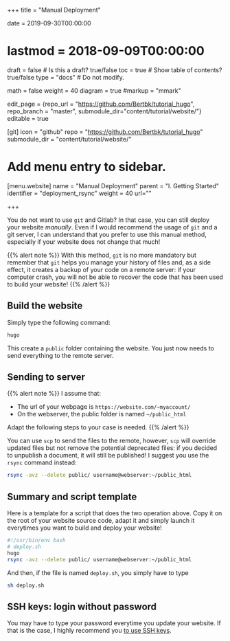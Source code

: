 +++
title = "Manual Deployment"

date = 2019-09-30T00:00:00
# lastmod = 2018-09-09T00:00:00

draft = false  # Is this a draft? true/false
toc = true  # Show table of contents? true/false
type = "docs"  # Do not modify.

math = false
weight = 40
diagram = true
#markup = "mmark"

edit_page = {repo_url = "https://github.com/Bertbk/tutorial_hugo", repo_branch = "master", submodule_dir="content/tutorial/website/"}
editable = true

[git]
  icon = "github"
  repo = "https://github.com/Bertbk/tutorial_hugo"
  submodule_dir = "content/tutorial/website/"

# Add menu entry to sidebar.
[menu.website]
  name = "Manual Deployment"
  parent = "I. Getting Started"
  identifier = "deployment_rsync"
  weight = 40
  url=""

+++

You do not want to use `git` and Gitlab? In that case, you can still deploy your website *manually*. Even if I would recommend the usage of `git` and a git server, I can understand that you prefer to use this manual method, especially if your website does not change that much!

{{% alert note %}}
With this method, `git` is no more mandatory but remember that `git` helps you manage your history of files and, as a side effect, it creates a backup of your code on a remote server: if your computer crash, you will not be able to recover the code that has been used to build your website!
{{% /alert %}}

## Build the website 

Simply type the following command:

```bash
hugo
```

This create a `public` folder containing the website. You just now needs to send everything to the remote server.

## Sending to server

{{% alert note %}}
I assume that:

- The url of your webpage is `https://website.com/~myaccount/`
- On the webserver, the public folder is named `~/public_html`

Adapt the following steps to your case is needed. 
{{% /alert %}}

You can use `scp` to send the files to the remote, however, `scp` will override updated files but not remove the potential deprecated files: if you decided to unpublish a document, it will still be published! I suggest you use the `rsync` command instead:

```bash
rsync -avz --delete public/ username@webserver:~/public_html
```

## Summary and script template

Here is a template for a script that does the two operation above. Copy it on the root of your website source code, adapt it and simply launch it everytimes you want to build and deploy your website!

```bash
#!/usr/bin/env bash
# deploy.sh
hugo
rsync -avz --delete public/ username@webserver:~/public_html
```
And then, if the file is named `deploy.sh`, you simply have to type
```bash
sh deploy.sh
```

## SSH keys: login without password

You may have to type your password everytime you update your website. If that is the case, I highly recommend you [to use SSH keys](http://www.linuxproblem.org/art_9.html).